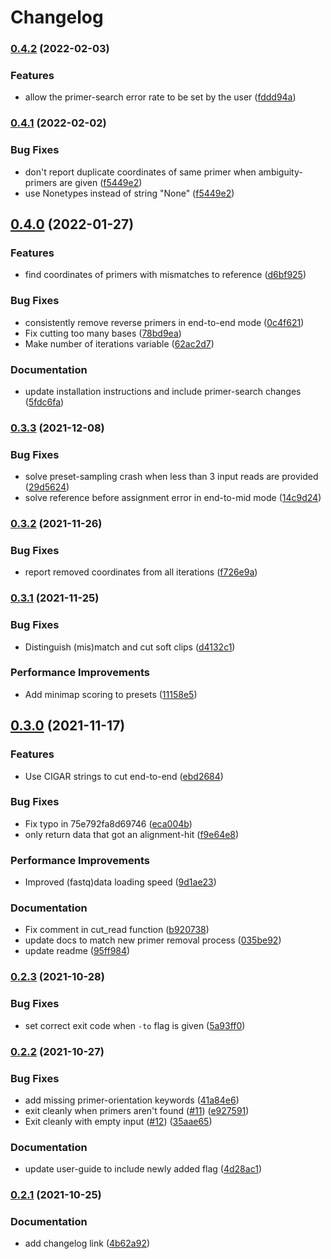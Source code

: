 # Changelog

### [0.4.2](https://www.github.com/RIVM-bioinformatics/AmpliGone/compare/v0.4.1...v0.4.2) (2022-02-03)


### Features

* allow the primer-search error rate to be set by the user ([fddd94a](https://www.github.com/RIVM-bioinformatics/AmpliGone/commit/fddd94a555b57a35d3bb064c1d53b03777c72f24))

### [0.4.1](https://www.github.com/RIVM-bioinformatics/AmpliGone/compare/v0.4.0...v0.4.1) (2022-02-02)


### Bug Fixes

* don't report duplicate coordinates of same primer when ambiguity-primers are given ([f5449e2](https://www.github.com/RIVM-bioinformatics/AmpliGone/commit/f5449e2a5d5c9e502192ace4f836c90a45060afa))
* use Nonetypes instead of string "None" ([f5449e2](https://www.github.com/RIVM-bioinformatics/AmpliGone/commit/f5449e2a5d5c9e502192ace4f836c90a45060afa))

## [0.4.0](https://www.github.com/RIVM-bioinformatics/AmpliGone/compare/v0.3.3...v0.4.0) (2022-01-27)


### Features

* find coordinates of primers with mismatches to reference ([d6bf925](https://www.github.com/RIVM-bioinformatics/AmpliGone/commit/d6bf925087a904daa2568bedda01e9b3a1504011))


### Bug Fixes

* consistently remove reverse primers in end-to-end mode ([0c4f621](https://www.github.com/RIVM-bioinformatics/AmpliGone/commit/0c4f621022f3d58820aa125da97a18b345d5e649))
* Fix cutting too many bases ([78bd9ea](https://www.github.com/RIVM-bioinformatics/AmpliGone/commit/78bd9eac8bb4b37d03c043fde35164f0d3507fc5))
* Make number of iterations variable ([62ac2d7](https://www.github.com/RIVM-bioinformatics/AmpliGone/commit/62ac2d792b36a7b1206ba069b05f7d045f0c35ec))


### Documentation

* update installation instructions and include primer-search changes ([5fdc6fa](https://www.github.com/RIVM-bioinformatics/AmpliGone/commit/5fdc6fa4a6371a9ea86c2771129182d7a98af9e2))

### [0.3.3](https://www.github.com/RIVM-bioinformatics/AmpliGone/compare/v0.3.2...v0.3.3) (2021-12-08)


### Bug Fixes

* solve preset-sampling crash when less than 3 input reads are provided ([29d5624](https://www.github.com/RIVM-bioinformatics/AmpliGone/commit/29d5624e0b2871663a7c8e6cee9f3553c4d1debb))
* solve reference before assignment error in end-to-mid mode ([14c9d24](https://www.github.com/RIVM-bioinformatics/AmpliGone/commit/14c9d241fc9fd806fd018049ff67118c7b59517b))

### [0.3.2](https://www.github.com/RIVM-bioinformatics/AmpliGone/compare/v0.3.1...v0.3.2) (2021-11-26)


### Bug Fixes

* report removed coordinates from all iterations ([f726e9a](https://www.github.com/RIVM-bioinformatics/AmpliGone/commit/f726e9a9e740f9591496c8722aba2ed10aba8b80))

### [0.3.1](https://www.github.com/RIVM-bioinformatics/AmpliGone/compare/v0.3.0...v0.3.1) (2021-11-25)


### Bug Fixes

* Distinguish (mis)match and cut soft clips ([d4132c1](https://www.github.com/RIVM-bioinformatics/AmpliGone/commit/d4132c1d648b9a2cd5c4331dfc6998c2a99da376))


### Performance Improvements

* Add minimap scoring to presets ([11158e5](https://www.github.com/RIVM-bioinformatics/AmpliGone/commit/11158e5184ea3761f15bf7bcb3594237a5f4049d))

## [0.3.0](https://www.github.com/RIVM-bioinformatics/AmpliGone/compare/v0.2.3...v0.3.0) (2021-11-17)


### Features

* Use CIGAR strings to cut end-to-end ([ebd2684](https://www.github.com/RIVM-bioinformatics/AmpliGone/commit/ebd2684eedcd4db6649f19b3c0c92abbe020e9b9))


### Bug Fixes

* Fix typo in 75e792fa8d69746 ([eca004b](https://www.github.com/RIVM-bioinformatics/AmpliGone/commit/eca004b4945305b83169826ea21c97d7fd5d03a4))
* only return data that got an alignment-hit ([f9e64e8](https://www.github.com/RIVM-bioinformatics/AmpliGone/commit/f9e64e8f4c1f939dcae7fcccb552a5d4686b70e5))


### Performance Improvements

* Improved (fastq)data loading speed ([9d1ae23](https://www.github.com/RIVM-bioinformatics/AmpliGone/commit/9d1ae2306d11f92a326130ad3b1df87243dd033f))


### Documentation

* Fix comment in cut_read function ([b920738](https://www.github.com/RIVM-bioinformatics/AmpliGone/commit/b9207388e20675a90f8c13868f5bb63414af8de6))
* update docs to match new primer removal process ([035be92](https://www.github.com/RIVM-bioinformatics/AmpliGone/commit/035be9299384dd3e0d225ef06f0618744132ed17))
* update readme ([95ff984](https://www.github.com/RIVM-bioinformatics/AmpliGone/commit/95ff9840550e25480b7f7d35cabcd070e5428d32))

### [0.2.3](https://www.github.com/RIVM-bioinformatics/AmpliGone/compare/v0.2.2...v0.2.3) (2021-10-28)


### Bug Fixes

* set correct exit code when `-to` flag is given ([5a93ff0](https://www.github.com/RIVM-bioinformatics/AmpliGone/commit/5a93ff00ac3c4d19f635a8564efd21a5e9166e01))

### [0.2.2](https://www.github.com/RIVM-bioinformatics/AmpliGone/compare/v0.2.1...v0.2.2) (2021-10-27)


### Bug Fixes

* add missing primer-orientation keywords ([41a84e6](https://www.github.com/RIVM-bioinformatics/AmpliGone/commit/41a84e6688432cf195c6c777986d57473c89dd05))
* exit cleanly when primers aren't found ([#11](https://www.github.com/RIVM-bioinformatics/AmpliGone/issues/11)) ([e927591](https://www.github.com/RIVM-bioinformatics/AmpliGone/commit/e9275912ffb8a181afb54bb890eb5e4e39b2c28b))
* Exit cleanly with empty input ([#12](https://www.github.com/RIVM-bioinformatics/AmpliGone/issues/12)) ([35aae65](https://www.github.com/RIVM-bioinformatics/AmpliGone/commit/35aae655d8833afececd857a9e2557b4c8b9a98d))


### Documentation

* update user-guide to include newly added flag ([4d28ac1](https://www.github.com/RIVM-bioinformatics/AmpliGone/commit/4d28ac180e97ae0088a891d5704da0fe8ad35ebe))

### [0.2.1](https://www.github.com/RIVM-bioinformatics/AmpliGone/compare/v0.2.0...v0.2.1) (2021-10-25)


### Documentation

* add changelog link ([4b62a92](https://www.github.com/RIVM-bioinformatics/AmpliGone/commit/4b62a92abd245e286a02de9e278f88f6cbd66589))
